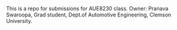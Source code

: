 This is a repo for submissions for AUE8230 class.
Owner: Pranava Swaroopa, Grad student, Dept.of Automotive Engineering, Clemson University.
